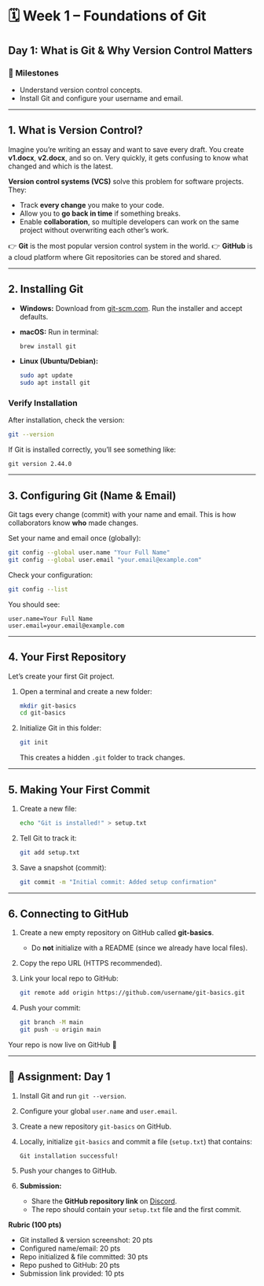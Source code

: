 # 🗓 Week 1 – Foundations of Git

## Day 1: What is Git & Why Version Control Matters

### 🎯 Milestones

* Understand version control concepts.
* Install Git and configure your username and email.

---

## 1. What is Version Control?

Imagine you’re writing an essay and want to save every draft. You create **v1.docx**, **v2.docx**, and so on. Very quickly, it gets confusing to know what changed and which is the latest.

**Version control systems (VCS)** solve this problem for software projects. They:

* Track **every change** you make to your code.
* Allow you to **go back in time** if something breaks.
* Enable **collaboration**, so multiple developers can work on the same project without overwriting each other’s work.

👉 **Git** is the most popular version control system in the world.
👉 **GitHub** is a cloud platform where Git repositories can be stored and shared.

---

## 2. Installing Git

* **Windows:** Download from [git-scm.com](https://git-scm.com/download/win). Run the installer and accept defaults.
* **macOS:** Run in terminal:

  ```bash
  brew install git
  ```
* **Linux (Ubuntu/Debian):**

  ```bash
  sudo apt update
  sudo apt install git
  ```

### Verify Installation

After installation, check the version:

```bash
git --version
```

If Git is installed correctly, you’ll see something like:

```
git version 2.44.0
```

---

## 3. Configuring Git (Name & Email)

Git tags every change (commit) with your name and email. This is how collaborators know **who** made changes.

Set your name and email once (globally):

```bash
git config --global user.name "Your Full Name"
git config --global user.email "your.email@example.com"
```

Check your configuration:

```bash
git config --list
```

You should see:

```
user.name=Your Full Name
user.email=your.email@example.com
```

---

## 4. Your First Repository

Let’s create your first Git project.

1. Open a terminal and create a new folder:

   ```bash
   mkdir git-basics
   cd git-basics
   ```
2. Initialize Git in this folder:

   ```bash
   git init
   ```

   This creates a hidden `.git` folder to track changes.

---

## 5. Making Your First Commit

1. Create a new file:

   ```bash
   echo "Git is installed!" > setup.txt
   ```
2. Tell Git to track it:

   ```bash
   git add setup.txt
   ```
3. Save a snapshot (commit):

   ```bash
   git commit -m "Initial commit: Added setup confirmation"
   ```

---

## 6. Connecting to GitHub

1. Create a new empty repository on GitHub called **git-basics**.

   * Do **not** initialize with a README (since we already have local files).
2. Copy the repo URL (HTTPS recommended).
3. Link your local repo to GitHub:

   ```bash
   git remote add origin https://github.com/username/git-basics.git
   ```
4. Push your commit:

   ```bash
   git branch -M main
   git push -u origin main
   ```

Your repo is now live on GitHub 🎉

---

## 📝 Assignment: Day 1

1. Install Git and run `git --version`.
2. Configure your global `user.name` and `user.email`.
3. Create a new repository `git-basics` on GitHub.
4. Locally, initialize `git-basics` and commit a file (`setup.txt`) that contains:

   ```
   Git installation successful!
   ```
5. Push your changes to GitHub.
6. **Submission:**

   * Share the **GitHub repository link** on [Discord](https://discord.gg/CP6vJQbA8S).
   * The repo should contain your `setup.txt` file and the first commit.

**Rubric (100 pts)**

* Git installed & version screenshot: 20 pts
* Configured name/email: 20 pts
* Repo initialized & file committed: 30 pts
* Repo pushed to GitHub: 20 pts
* Submission link provided: 10 pts
